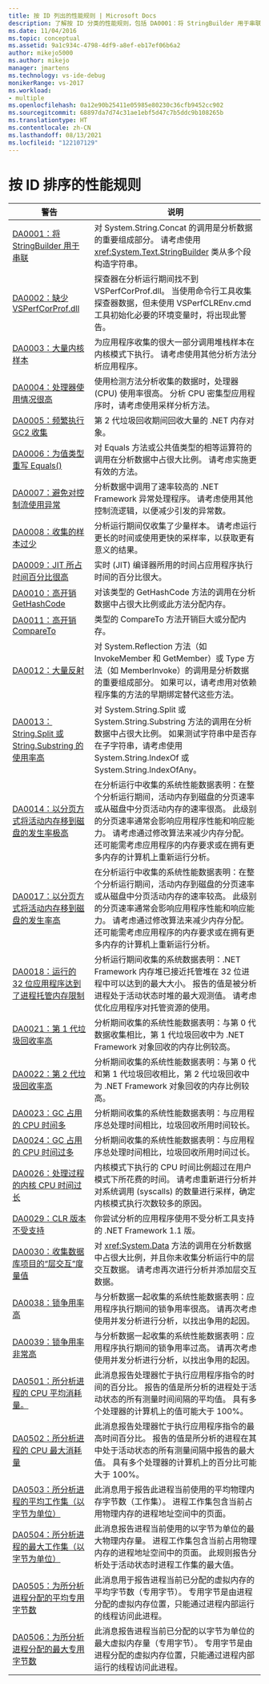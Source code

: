 ```yaml
---
title: 按 ID 列出的性能规则 | Microsoft Docs
description: 了解按 ID 分类的性能规则，包括 DA0001：将 StringBuilder 用于串联和 DA0011：高开销 CompareTo。
ms.date: 11/04/2016
ms.topic: conceptual
ms.assetid: 9a1c934c-4798-4df9-a8ef-eb17ef06b6a2
author: mikejo5000
ms.author: mikejo
manager: jmartens
ms.technology: vs-ide-debug
monikerRange: vs-2017
ms.workload:
- multiple
ms.openlocfilehash: 0a12e90b25411e05985e80230c36cfb9452cc902
ms.sourcegitcommit: 68897da7d74c31ae1ebf5d47c7b5ddc9b108265b
ms.translationtype: HT
ms.contentlocale: zh-CN
ms.lasthandoff: 08/13/2021
ms.locfileid: "122107129"
---
```

# <a name="performance-rules-by-id"></a>按 ID 排序的性能规则

| 警告 | 说明 |
| - | - |
| [DA0001：将 StringBuilder 用于串联](../profiling/da0001-use-stringbuilder-for-concatenations.md) | 对 System.String.Concat 的调用是分析数据的重要组成部分。 请考虑使用 <xref:System.Text.StringBuilder> 类从多个段构造字符串。 |
| [DA0002：缺少 VSPerfCorProf.dll](../profiling/da0002-vsperfcorprof-dll-is-missing.md) | 探查器在分析运行期间找不到 VSPerfCorProf.dll。 当使用命令行工具收集探查器数据，但未使用 VSPerfCLREnv.cmd 工具初始化必要的环境变量时，将出现此警告。 |
| [DA0003：大量内核样本](../profiling/da0003-many-kernel-samples.md) | 为应用程序收集的很大一部分调用堆栈样本在内核模式下执行。 请考虑使用其他分析方法分析应用程序。 |
| [DA0004：处理器使用情况很高](../profiling/da0004-high-processor-usage.md) | 使用检测方法分析收集的数据时，处理器 (CPU) 使用率很高。 分析 CPU 密集型应用程序时，请考虑使用采样分析方法。 |
| [DA0005：频繁执行 GC2 收集](../profiling/da0005-frequent-gc2-collections.md) | 第 2 代垃圾回收期间回收大量的 .NET 内存对象。 |
| [DA0006：为值类型重写 Equals()](../profiling/da0006-override-equals-parens-for-value-types.md) | 对 Equals 方法或公共值类型的相等运算符的调用在分析数据中占很大比例。 请考虑实施更有效的方法。 |
| [DA0007：避免对控制流使用异常](../profiling/da0007-avoid-using-exceptions-for-control-flow.md) | 分析数据中调用了速率较高的 .NET Framework 异常处理程序。 请考虑使用其他控制流逻辑，以便减少引发的异常数。 |
| [DA0008：收集的样本过少](../profiling/da0008-few-samples-collected.md) | 分析运行期间仅收集了少量样本。 请考虑运行更长的时间或使用更快的采样率，以获取更有意义的结果。 |
| [DA0009：JIT 所占时间百分比很高](/previous-versions/dd264972(v=vs.100)) | 实时 (JIT) 编译器所用的时间占应用程序执行时间的百分比很大。 |
| [DA0010：高开销 GetHashCode](../profiling/da0010-expensive-gethashcode.md) | 对该类型的 GetHashCode 方法的调用在分析数据中占很大比例或此方法分配内存。 |
| [DA0011：高开销 CompareTo](../profiling/da0011-expensive-compareto.md) | 类型的 CompareTo 方法开销巨大或分配内存。 |
| [DA0012：大量反射](../profiling/da0012-significant-amount-of-reflection.md) | 对 System.Reflection 方法（如 InvokeMember 和 GetMember）或 Type 方法（如 MemberInvoke）的调用是分析数据的重要组成部分。 如果可以，请考虑用对依赖程序集的方法的早期绑定替代这些方法。 |
| [DA0013：String.Split 或 String.Substring 的使用率高](../profiling/da0013-high-usage-of-string-split-or-string-substring.md) | 对 System.String.Split 或 System.String.Substring 方法的调用在分析数据中占很大比例。 如果测试字符串中是否存在子字符串，请考虑使用 System.String.IndexOf 或 System.String.IndexOfAny。 |
| [DA0014：以分页方式将活动内存移到磁盘的发生率极高](../profiling/da0014-extremely-high-rates-of-paging-active-memory-to-disk.md) | 在分析运行中收集的系统性能数据表明：在整个分析运行期间，活动内存到磁盘的分页速率或从磁盘中分页活动内存的速率很高。 此级别的分页速率通常会影响应用程序性能和响应能力。 请考虑通过修改算法来减少内存分配。 还可能需考虑应用程序的内存要求或在拥有更多内存的计算机上重新运行分析。 |
| [DA0017：以分页方式将活动内存移到磁盘的发生率高](../profiling/da0017-high-rates-of-paging-active-memory-to-disk.md) | 在分析运行中收集的系统性能数据表明：在整个分析运行期间，活动内存到磁盘的分页速率或从磁盘中分页活动内存的速率较高。 此级别的分页速率通常会影响应用程序性能和响应能力。 请考虑通过修改算法来减少内存分配。 还可能需考虑应用程序的内存要求或在拥有更多内存的计算机上重新运行分析。 |
| [DA0018：运行的 32 位应用程序达到了进程托管内存限制](../profiling/da0018-32-bit-application-running-at-process-managed-memory-limits.md) | 分析运行期间收集的系统数据表明：.NET Framework 内存堆已接近托管堆在 32 位进程中可以达到的最大大小。 报告的值是被分析进程处于活动状态时堆的最大观测值。 请考虑优化应用程序对托管资源的使用。 |
| [DA0021：第 1 代垃圾回收率高](../profiling/da0021-high-rate-of-gen-1-garbage-collections.md) | 分析期间收集的系统性能数据表明：与第 0 代数据收集相比，第 1 代垃圾回收中为 .NET Framework 对象回收的内存比例较高。 |
| [DA0022：第 2 代垃圾回收率高](../profiling/da0022-high-rate-of-gen-2-garbage-collections.md) | 分析期间收集的系统性能数据表明：与第 0 代和第 1 代垃圾回收相比，第 2 代垃圾回收中为 .NET Framework 对象回收的内存比例较高。 |
| [DA0023：GC 占用的 CPU 时间多](../profiling/da0023-high-gc-cpu-time.md) | 分析期间收集的系统性能数据表明：与应用程序总处理时间相比，垃圾回收所用时间较长。 |
| [DA0024：GC 占用的 CPU 时间过多](../profiling/da0024-excessive-gc-cpu-time.md) | 分析期间收集的系统性能数据表明：与应用程序总处理时间相比，垃圾回收所用时间过长。 |
| [DA0026：处理过程的内核 CPU 时间过长](../profiling/da0026-excessive-kernel-cpu-time-processing.md) | 内核模式下执行的 CPU 时间比例超过在用户模式下所花费的时间。 请考虑重新进行分析并对系统调用 (syscalls) 的数量进行采样，确定内核模式执行次数较多的原因。 |
| [DA0029：CLR 版本不受支持](../profiling/da0029-unsupported-clr-version.md) | 你尝试分析的应用程序使用不受分析工具支持的 .NET Framework 1.1 版。 |
| [DA0030：收集数据库项目的“层交互”度量值](../profiling/da0030-gather-tier-interaction-measurements-for-database-projects.md) | 对 <xref:System.Data> 方法的调用在分析数据中占很大比例，并且你未收集分析运行中的层交互数据。 请考虑再次进行分析并添加层交互数据。 |
| [DA0038：锁争用率高](../profiling/da0038-high-rate-of-lock-contentions.md) | 与分析数据一起收集的系统性能数据表明：应用程序执行期间的锁争用率很高。 请再次考虑使用并发分析进行分析，以找出争用的起因。 |
| [DA0039：锁争用率非常高](../profiling/da0039-very-high-rate-of-lock-contentions.md) | 与分析数据一起收集的系统性能数据表明：应用程序执行期间的锁争用率过高。 请再次考虑使用并发分析进行分析，以找出争用的起因。 |
| [DA0501：所分析进程的 CPU 平均消耗量。](../profiling/da0501-average-cpu-consumption-by-the-process-being-profiled.md) | 此消息报告处理器忙于执行应用程序指令的时间的百分比。 报告的值是所分析的进程处于活动状态的所有测量时间间隔的平均值。 具有多个处理器的计算机上的值可能大于 100%。 |
| [DA0502：所分析进程的 CPU 最大消耗量](../profiling/da0502-maximum-cpu-consumption-by-the-process-being-profiled.md) | 此消息报告处理器忙于执行应用程序指令的最高时间百分比。 报告的值是所分析的进程在其中处于活动状态的所有测量间隔中报告的最大值。 具有多个处理器的计算机上的百分比可能大于 100%。 |
| [DA0503：所分析进程的平均工作集（以字节为单位）](../profiling/da0503-average-working-set-in-bytes-for-the-process-being-profiled.md) | 此消息用于报告此进程当前使用的平均物理内存字节数（工作集）。 进程工作集包含当前占用物理内存的进程地址空间中的页面。 |
| [DA0504：所分析进程的最大工作集（以字节为单位）](../profiling/da0504-maximum-working-set-in-bytes-for-the-process-being-profiled.md) | 此消息报告进程当前使用的以字节为单位的最大物理内存量。 进程工作集包含当前占用物理内存的进程地址空间中的页面。 此规则报告分析处于活动状态时进程工作集的最大值。 |
| [DA0505：为所分析进程分配的平均专用字节数](../profiling/da0505-average-private-bytes-allocated-for-the-process-being-profiled.md) | 此消息用于报告进程当前已分配的虚拟内存的平均字节数（专用字节）。 专用字节是由进程分配的虚拟内存位置，只能通过进程内部运行的线程访问此进程。 |
| [DA0506：为所分析进程分配的最大专用字节数](../profiling/da0506-maximum-private-bytes-allocated-for-the-process-being-profiled.md) | 此消息报告进程当前已分配的以字节为单位的最大虚拟内存量（专用字节）。 专用字节是由进程分配的虚拟内存位置，只能通过进程内部运行的线程访问此进程。 |